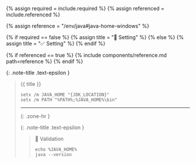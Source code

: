 <!-- LOCATION -->
<!-- _includes/components/java/ -->

<!-- INCLUDE -->
<!-- components/java/home-windows.md -->

<!-- VARIABLES -->
<!-- required:      [true, false], default to true -->
<!-- referenced:    [true, false], default to false -->


<!-- READ VARIABLES -->
{% assign required   = include.required %}
{% assign referenced = include.referenced %}


<!-- ASSIGN CONSTANTS -->
{% assign reference = "/env/java#java-home-windows" %}


<!-- DECIDE TO DISPLAY THE NECESSITY OF THE INSTALLATION -->
{% if required == false %}
    {% assign title = "🔲 Setting" %}
{% else %}
    {% assign title = "✅ Setting" %}
{% endif %}


<!-- DECIDE TO DISPLAY THE LINK OF THIS COMPONENT -->
{% if referenced == true %}
{% include components/reference.md path=reference %}
{% endif %}


<!-- MAIN CONTENT -->

{: .note-title .text-epsilon }
> {{ title }}
>
> ```shell
> setx /m JAVA_HOME "{JDK_LOCATION}"
> setx /m PATH "%PATH%;%JAVA_HOME%\bin"
> ```
>
> <hr>{: .zone-hr }
>
> {: .note-title .text-epsilon }
>> 🔲 Validation
>>
>> ```shell
>> echo %JAVA_HOME%
>> java --version
>> ```

